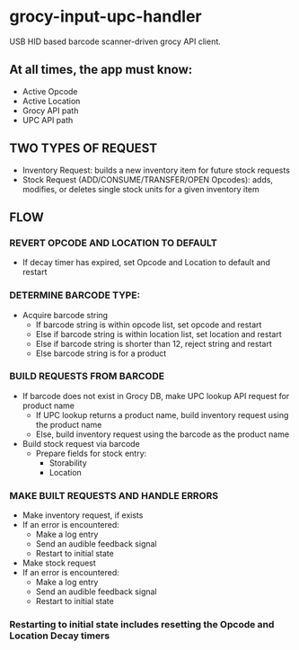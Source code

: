 # grocy-input-upc-handler

USB HID based barcode scanner-driven grocy API client.

## At all times, the app must know:

- Active Opcode
- Active Location
- Grocy API path
- UPC API path

## TWO TYPES OF REQUEST
- Inventory Request: builds a new inventory item for future stock requests
- Stock Request (ADD/CONSUME/TRANSFER/OPEN Opcodes): adds, modifies, or deletes single stock units for a given inventory item

## FLOW

### REVERT OPCODE AND LOCATION TO DEFAULT
- If decay timer has expired, set Opcode and Location to default and restart

### DETERMINE BARCODE TYPE:
- Acquire barcode string
  - If barcode string is within opcode list, set opcode and restart
  - Else if barcode string is within location list, set location and restart
  - Else if barcode string is shorter than 12, reject string and restart
  - Else barcode string is for a product

### BUILD REQUESTS FROM BARCODE
- If barcode does not exist in Grocy DB, make UPC lookup API request for product name
  - If UPC lookup returns a product name, build inventory request using the product name
  - Else, build inventory request using the barcode as the product name
- Build stock request via barcode
  - Prepare fields for stock entry:
    - Storability
    - Location

### MAKE BUILT REQUESTS AND HANDLE ERRORS
- Make inventory request, if exists
- If an error is encountered:
  - Make a log entry
  - Send an audible feedback signal
  - Restart to initial state
- Make stock request
- If an error is encountered:
  - Make a log entry
  - Send an audible feedback signal
  - Restart to initial state

### Restarting to initial state includes resetting the Opcode and Location Decay timers
